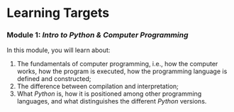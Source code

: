 # Learning Targets

### Module 1: *Intro to Python & Computer Programming*
In this module, you will learn about:
1. The fundamentals of computer programming, i.e., how the computer works, how the program is executed, how the programming language is defined and constructed;
2. The difference between compilation and interpretation;
3. What *Python* is, how it is positioned among other programming languages, and what distinguishes the different *Python* versions.
